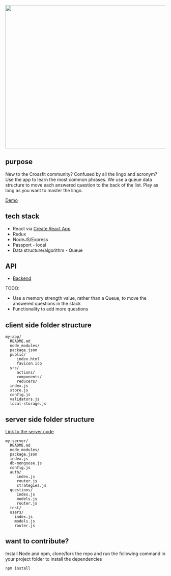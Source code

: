 <p align='center'>
    <img width='600' height='450'src='https://i.imgur.com/wMKispW.png'>	
</p>

## purpose

New to the Crossfit community? Confused by all the lingo and acronym? Use the app to learn the most common phrases. We use a queue data structure to move each answered question to the back of the list. Play as long as you want to master the lingo.

[Demo](#)


## tech stack
* React via [Create React App](https://github.com/facebookincubator/create-react-app)
* Redux
* NodeJS/Express 
* Passport - local
* Data structure/algorithm - Queue

## API

* [Backend](https://github.com/webbkyr/QuickConcert-Server)

TODO: 

* Use a memory strength value, rather than a Queue, to move the answered questions in the stack
* Functionality to add more questions

## client side folder structure

    my-app/
      README.md
      node_modules/
      package.json
      public/
         index.html
         favicon.ico
      src/
         actions/
         components/
         reducers/
      index.js
      store.js
      config.js
      validators.js
      local-storage.js

## server side folder structure

[Link to the server code](https://github.com/webbkyr/crossfit-terms-server)

    my-server/
      README.md
      node_modules/
      package.json
      index.js
      db-mongoose.js
      config.js
      auth/
         index.js
         router.js
         strategies.js
      questions/
         index.js
         models.js
         router.js
      test/
      users/
        index.js
        models.js
        router.js

## want to contribute?

Install Node and npm, clone/fork the repo and run the following command in your project folder to install the dependencies
    
    npm install
